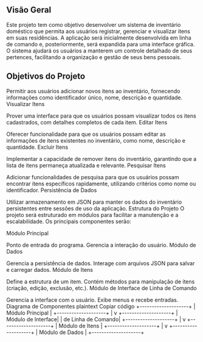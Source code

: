## Visão Geral
Este projeto tem como objetivo desenvolver um sistema de inventário doméstico que permita aos usuários registrar, gerenciar e visualizar itens em suas residências. A aplicação será inicialmente desenvolvida em linha de comando e, posteriormente, será expandida para uma interface gráfica. O sistema ajudará os usuários a manterem um controle detalhado de seus pertences, facilitando a organização e gestão de seus bens pessoais.

## Objetivos do Projeto

Permitir aos usuários adicionar novos itens ao inventário, fornecendo informações como identificador único, nome, descrição e quantidade.
Visualizar Itens

Prover uma interface para que os usuários possam visualizar todos os itens cadastrados, com detalhes completos de cada item.
Editar Itens

Oferecer funcionalidade para que os usuários possam editar as informações de itens existentes no inventário, como nome, descrição e quantidade.
Excluir Itens

Implementar a capacidade de remover itens do inventário, garantindo que a lista de itens permaneça atualizada e relevante.
Pesquisar Itens

Adicionar funcionalidades de pesquisa para que os usuários possam encontrar itens específicos rapidamente, utilizando critérios como nome ou identificador.
Persistência de Dados

Utilizar armazenamento em JSON para manter os dados do inventário persistentes entre sessões de uso da aplicação.
Estrutura do Projeto
O projeto será estruturado em módulos para facilitar a manutenção e a escalabilidade. Os principais componentes serão:

Módulo Principal

Ponto de entrada do programa.
Gerencia a interação do usuário.
Módulo de Dados

Gerencia a persistência de dados.
Interage com arquivos JSON para salvar e carregar dados.
Módulo de Itens

Define a estrutura de um item.
Contém métodos para manipulação de itens (criação, edição, exclusão, etc.).
Módulo de Interface de Linha de Comando

Gerencia a interface com o usuário.
Exibe menus e recebe entradas.
Diagrama de Componentes
plaintext
Copiar código
+--------------------+
| Módulo Principal   |
+--------------------+
           |
           v
+--------------------+
| Módulo de Interface|
| de Linha de Comando|
+--------------------+
           |
           v
+--------------------+
|   Módulo de Itens  |
+--------------------+
           |
           v
+--------------------+
|   Módulo de Dados  |
+--------------------+